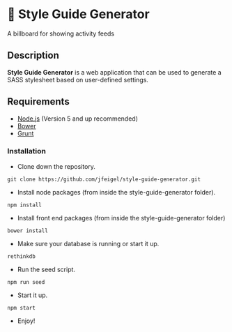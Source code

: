 # :bookmark_tabs: Style Guide Generator
A billboard for showing activity feeds

## Description
__Style Guide Generator__ is a web application that can be used to generate a SASS stylesheet based on user-defined settings.

## Requirements
* [Node.js](https://nodejs.org/en/) (Version 5 and up recommended)
* [Bower](http://bower.io/)
* [Grunt](http://gruntjs.com/)

### Installation

* Clone down the repository.
```
git clone https://github.com/jfeigel/style-guide-generator.git
```

* Install node packages (from inside the style-guide-generator folder).
```
npm install
```

* Install front end packages (from inside the style-guide-generator folder)
```
bower install
```

* Make sure your database is running or start it up.
```
rethinkdb
```

* Run the seed script.
```
npm run seed
```

* Start it up.
```
npm start
```

* Enjoy!